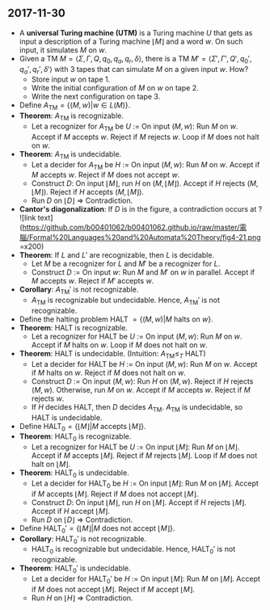 ## 2017-11-30

- A __universal Turing machine (UTM)__ is a Turing machine $U$ that gets as input a description of a Turing machine $⌊M⌋$ and a word $w$. On such input, it simulates $M$ on $w$.
- Given a TM $M = \langle \Sigma, \Gamma, Q, q_0, q_{a}, q_r, \delta \rangle$, there is a TM $M' = \langle \Sigma', \Gamma', Q', q_0', q_{a}', q_r', \delta' \rangle$ with 3 tapes that can simulate $M$ on a given input $w$. How?
    - Store input $w$ on tape 1.
    - Write the initial configuration of $M$ on $w$ on tape 2.
    - Write the next configuration on tape 3.
- Define $A_\text{TM} = \{ (M,w) | w\in L(M) \}$.
- __Theorem__: $A_\text{TM}$ is recognizable.
    - Let a recognizer for $A_\text{TM}$ be $U$ := On input $(M,w)$: Run $M$ on $w$. Accept if $M$ accepts $w$. Reject if $M$ rejects $w$. Loop if $M$ does not halt on $w$.
- __Theorem__: $A_\text{TM}$ is undecidable.
    - Let a decider for $A_\text{TM}$ be $H$ := On input $(M,w)$: Run $M$ on $w$. Accept if $M$ accepts $w$. Reject if $M$ does not accept $w$.
    - Construct $D$: On input $⌊M⌋$, run $H$ on $(M,⌊M⌋)$. Accept if $H$ rejects $(M,⌊M⌋)$. Reject if $H$ accepts $(M,⌊M⌋)$.
    - Run $D$ on $⌊D⌋$ &rArr; Contradiction.
- __Cantor's diagonalization__: If $D$ is in the figure, a contradiction occurs at ?
![link text](https://github.com/b00401062/b00401062.github.io/raw/master/電腦/Formal%20Languages%20and%20Automata%20Theory/fig4-21.png =x200)
- __Theorem__: If $L$ and $L'$ are recognizable, then $L$ is decidable.
    - Let $M$ be a recognizer for $L$ and $M'$ be a recognizer for $L$.
    - Construct $D$ := On input $w$: Run $M$ and $M'$ on $w$ in parallel. Accept if $M$ accepts $w$. Reject if $M'$ accepts $w$.
- __Corollary__: $A_\text{TM}'$ is not recognizable.
    - $A_\text{TM}$ is recognizable but undecidable. Hence, $A_\text{TM}'$ is not recognizable.
- Define the halting problem HALT $= \{ (M,w) | M$ halts on $w \}$.
- __Theorem__: HALT is recognizable.
    - Let a recognizer for HALT be $U$ := On input $(M,w)$: Run $M$ on $w$. Accept if $M$ halts on $w$. Loop if $M$ does not halt on $w$.
- __Theorem__: HALT is undecidable. (Intuition: $A_\text{TM} ≤_T$ HALT)
    - Let a decider for HALT be $H$ := On input $(M,w)$: Run $M$ on $w$. Accept if $M$ halts on $w$. Reject if $M$ does not halt on $w$.
    - Construct $D$ := On input $(M,w)$: Run $H$ on $(M,w)$. Reject if $H$ rejects $(M,w)$. Otherwise, run $M$ on $w$. Accept if $M$ accepts $w$. Reject if $M$ rejects $w$.
    - If $H$ decides HALT, then $D$ decides $A_\text{TM}$. $A_\text{TM}$ is undecidable, so HALT is undecidable.
- Define HALT$_0 = \{ ⌊M⌋ | M$ accepts $⌊M⌋ \}$.
- __Theorem__: HALT$_0$ is recognizable.
    - Let a recognizer for HALT be $U$ :=  On input $⌊M⌋$: Run $M$ on $⌊M⌋$. Accept if $M$ accepts $⌊M⌋$. Reject if $M$ rejects $⌊M⌋$. Loop if $M$ does not halt on $⌊M⌋$.
- __Theorem__: HALT$_0$ is undecidable.
    - Let a decider for HALT$_0$ be $H$ := On input $⌊M⌋$: Run $M$ on $⌊M⌋$. Accept if $M$ accepts $⌊M⌋$. Reject if $M$ does not accept $⌊M⌋$.
    - Construct $D$: On input $⌊M⌋$, run $H$ on $⌊M⌋$. Accept if $H$ rejects $⌊M⌋$. Accept if $H$ accept $⌊M⌋$.
    - Run $D$ on $⌊D⌋$ ⇒ Contradiction.
- Define HALT$_0' = \{ ⌊M⌋ | M$ does not accept $⌊M⌋ \}$.
- __Corollary__: HALT$_0'$ is not recognizable.
    - HALT$_0$ is recognizable but undecidable. Hence, HALT$_0'$ is not recognizable.
- __Theorem__: HALT$_0'$ is undecidable.
    - Let a decider for HALT$_0'$ be $H$ := On input $⌊M⌋$: Run $M$ on $⌊M⌋$. Accept if $M$ does not accept $⌊M⌋$. Reject if $M$ accept $⌊M⌋$.
    - Run $H$ on $⌊H⌋$ ⇒ Contradiction.
